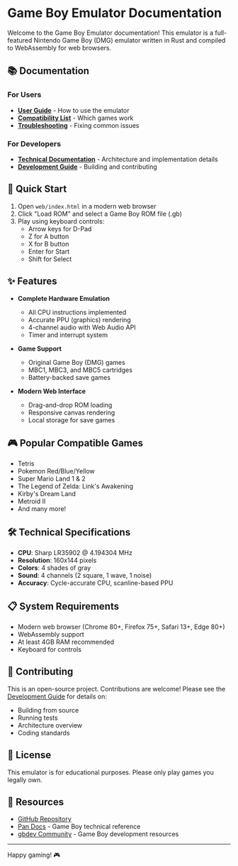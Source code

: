 # Game Boy Emulator Documentation

Welcome to the Game Boy Emulator documentation! This emulator is a full-featured Nintendo Game Boy (DMG) emulator written in Rust and compiled to WebAssembly for web browsers.

## 📚 Documentation

### For Users
- **[User Guide](USER_GUIDE.md)** - How to use the emulator
- **[Compatibility List](COMPATIBILITY.md)** - Which games work
- **[Troubleshooting](TROUBLESHOOTING.md)** - Fixing common issues

### For Developers
- **[Technical Documentation](TECHNICAL.md)** - Architecture and implementation details
- **[Development Guide](../DEVELOPMENT.md)** - Building and contributing

## 🚀 Quick Start

1. Open `web/index.html` in a modern web browser
2. Click "Load ROM" and select a Game Boy ROM file (.gb)
3. Play using keyboard controls:
   - Arrow keys for D-Pad
   - Z for A button
   - X for B button
   - Enter for Start
   - Shift for Select

## ✨ Features

- **Complete Hardware Emulation**
  - All CPU instructions implemented
  - Accurate PPU (graphics) rendering
  - 4-channel audio with Web Audio API
  - Timer and interrupt system

- **Game Support**
  - Original Game Boy (DMG) games
  - MBC1, MBC3, and MBC5 cartridges
  - Battery-backed save games

- **Modern Web Interface**
  - Drag-and-drop ROM loading
  - Responsive canvas rendering
  - Local storage for save games

## 🎮 Popular Compatible Games

- Tetris
- Pokemon Red/Blue/Yellow
- Super Mario Land 1 & 2
- The Legend of Zelda: Link's Awakening
- Kirby's Dream Land
- Metroid II
- And many more!

## 🛠️ Technical Specifications

- **CPU**: Sharp LR35902 @ 4.194304 MHz
- **Resolution**: 160x144 pixels
- **Colors**: 4 shades of gray
- **Sound**: 4 channels (2 square, 1 wave, 1 noise)
- **Accuracy**: Cycle-accurate CPU, scanline-based PPU

## 📋 System Requirements

- Modern web browser (Chrome 80+, Firefox 75+, Safari 13+, Edge 80+)
- WebAssembly support
- At least 4GB RAM recommended
- Keyboard for controls

## 🤝 Contributing

This is an open-source project. Contributions are welcome! Please see the [Development Guide](../DEVELOPMENT.md) for details on:
- Building from source
- Running tests
- Architecture overview
- Coding standards

## 📄 License

This emulator is for educational purposes. Please only play games you legally own.

## 🔗 Resources

- [GitHub Repository](https://github.com/yourusername/gameboy-emulator)
- [Pan Docs](https://gbdev.io/pandocs/) - Game Boy technical reference
- [gbdev Community](https://gbdev.io/) - Game Boy development resources

---

Happy gaming! 🎮